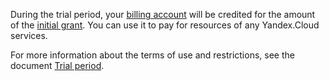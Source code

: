 During the trial period, your [billing account](../concepts/billing-account.md) will be credited for the amount of the [initial grant](../concepts/bonus-account.md). You can use it to pay for resources of any Yandex.Cloud services.

For more information about the terms of use and restrictions, see the document [Trial period](../../free-trial/).

